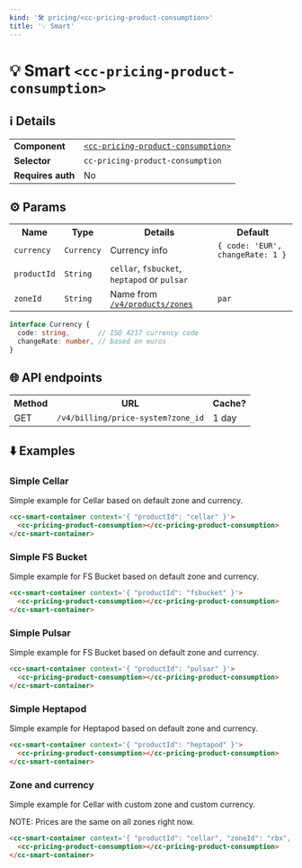 ```yaml
---
kind: '🛠 pricing/<cc-pricing-product-consumption>'
title: '💡 Smart'
---
```


# 💡 Smart `<cc-pricing-product-consumption>`

## ℹ️ Details

<table>
  <tr><td><strong>Component    </strong> <td><a href="https://www.clever-cloud.com/doc/clever-components/?path=/docs/%F0%9F%9B%A0-pricing-cc-pricing-product-consumption--default-story"><code>&lt;cc-pricing-product-consumption></code></a>
  <tr><td><strong>Selector     </strong> <td><code>cc-pricing-product-consumption</code>
  <tr><td><strong>Requires auth</strong> <td>No
</table>

## ⚙️ Params

<table>
  <tr><th>Name                       <th>Type                  <th>Details                                                                                                                <th>Default
  <tr><td><code>currency</code>      <td><code>Currency</code> <td>Currency info                                                                                                          <td><code>{ code: 'EUR', changeRate: 1 }</code>
  <tr><td><code>productId</code>     <td><code>String</code>   <td><code>cellar</code>, <code>fsbucket</code>, <code>heptapod</code> or <code>pulsar</code>                                                      <td>
  <tr><td><code>zoneId</code>        <td><code>String</code>   <td>Name from <a href="https://api.clever-cloud.com/v4/products/zones"><code>/v4/products/zones</code></a>                 <td><code>par</code>
</table>

```ts
interface Currency {
  code: string,       // ISO 4217 currency code
  changeRate: number, // based on euros
}
```

## 🌐 API endpoints

<table>
  <tr><th>Method <th>URL                                           <th>Cache?
  <tr><td>GET    <td><code>/v4/billing/price-system?zone_id</code> <td>1 day
</table>

## ⬇️️ Examples

### Simple Cellar

Simple example for Cellar based on default zone and currency.

```html
<cc-smart-container context='{ "productId": "cellar" }'>
  <cc-pricing-product-consumption></cc-pricing-product-consumption>
</cc-smart-container>
```

<cc-smart-container context='{ "productId": "cellar" }'>
  <cc-pricing-product-consumption></cc-pricing-product-consumption>
</cc-smart-container>

### Simple FS Bucket

Simple example for FS Bucket based on default zone and currency.

```html
<cc-smart-container context='{ "productId": "fsbucket" }'>
  <cc-pricing-product-consumption></cc-pricing-product-consumption>
</cc-smart-container>
```

<cc-smart-container context='{ "productId": "fsbucket" }'>
  <cc-pricing-product-consumption></cc-pricing-product-consumption>
</cc-smart-container>

### Simple Pulsar

Simple example for FS Bucket based on default zone and currency.

```html
<cc-smart-container context='{ "productId": "pulsar" }'>
  <cc-pricing-product-consumption></cc-pricing-product-consumption>
</cc-smart-container>
```

<cc-smart-container context='{ "productId": "pulsar" }'>
  <cc-pricing-product-consumption></cc-pricing-product-consumption>
</cc-smart-container>

### Simple Heptapod

Simple example for Heptapod based on default zone and currency.

```html
<cc-smart-container context='{ "productId": "heptapod" }'>
  <cc-pricing-product-consumption></cc-pricing-product-consumption>
</cc-smart-container>
```

<cc-smart-container context='{ "productId": "heptapod" }'>
  <cc-pricing-product-consumption></cc-pricing-product-consumption>
</cc-smart-container>

### Zone and currency

Simple example for Cellar with custom zone and custom currency.

NOTE: Prices are the same on all zones right now.

```html
<cc-smart-container context='{ "productId": "cellar", "zoneId": "rbx", "currency": { "code": "USD", "changeRate": 1.1802 } }'>
  <cc-pricing-product-consumption></cc-pricing-product-consumption>
</cc-smart-container>
```

<cc-smart-container context='{ "productId": "cellar", "zoneId": "rbx", "currency": { "code": "USD", "changeRate": 1.1802 } }'>
  <cc-pricing-product-consumption></cc-pricing-product-consumption>
</cc-smart-container>


